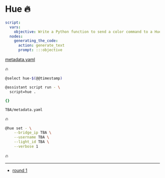 # Hue 🔥

```yaml
script:
  vars:
    objective: Write a Python function to send a color command to a Hue light.
  nodes:
    generating_the_code:
      action: generate_text
      prompt: :::objective

```
[metadata.yaml](../metadata.yaml)

🔥

```bash
@select hue-$(@@timestamp)

@assistant script run - \
  script=hue .
```


```yaml
{}

```

`TBA/metadata.yaml`

🔥

```bash
@hue set - \
	--bridge_ip TBA \
	--username TBA \
	--light_id TBA \
	--verbose 1
```

🔥

---

- [round 1](./round-1.md)
